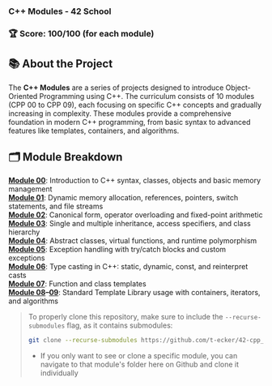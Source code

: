 ### C++ Modules - 42 School

### 🏆 Score: **100/100** (for each module)

## 📚 About the Project

The **C++ Modules** are a series of projects designed to introduce Object-Oriented Programming using C++. The curriculum consists of 10 modules (CPP 00 to CPP 09), each focusing on specific C++ concepts and gradually increasing in complexity. These modules provide a comprehensive foundation in modern C++ programming, from basic syntax to advanced features like templates, containers, and algorithms.

## 🗂️ Module Breakdown

[**Module 00**](https://github.com/t-ecker/cpp00.git): Introduction to C++ syntax, classes, objects and basic memory management  
[**Module 01**](https://github.com/t-ecker/cpp01.git): Dynamic memory allocation, references, pointers, switch statements, and file streams  
[**Module 02**](https://github.com/t-ecker/cpp02.git): Canonical form, operator overloading and fixed-point arithmetic  
[**Module 03**](https://github.com/t-ecker/cpp03.git): Single and multiple inheritance, access specifiers, and class hierarchy  
[**Module 04**](https://github.com/t-ecker/cpp04.git): Abstract classes, virtual functions, and runtime polymorphism  
[**Module 05**](https://github.com/t-ecker/cpp05.git): Exception handling with try/catch blocks and custom exceptions  
[**Module 06**](https://github.com/t-ecker/cpp06.git): Type casting in C++: static, dynamic, const, and reinterpret casts  
[**Module 07**](https://github.com/t-ecker/cpp07.git): Function and class templates  
**[Module 08](https://github.com/t-ecker/cpp08.git)–[09](https://github.com/t-ecker/cpp09.git)**: Standard Template Library usage with containers, iterators, and algorithms


>To properly clone this repository, make sure to include the `--recurse-submodules` flag, as it contains submodules:
>```bash
>git clone --recurse-submodules https://github.com/t-ecker/42-cpp_modules.git
>```
> - If you only want to see or clone a specific module, you can navigate to that module's folder here on Github and clone it individually



